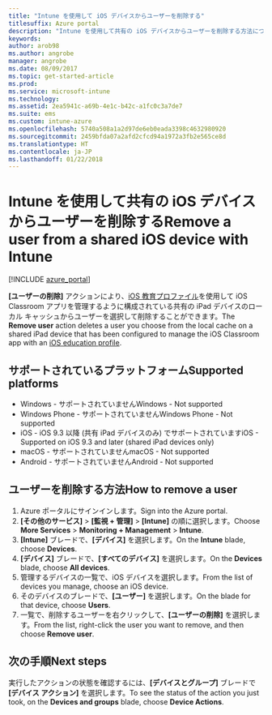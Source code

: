 ```yaml
---
title: "Intune を使用して iOS デバイスからユーザーを削除する"
titlesuffix: Azure portal
description: "Intune を使用して共有の iOS デバイスからユーザーを削除する方法について説明します。"
keywords: 
author: arob98
ms.author: angrobe
manager: angrobe
ms.date: 08/09/2017
ms.topic: get-started-article
ms.prod: 
ms.service: microsoft-intune
ms.technology: 
ms.assetid: 2ea5941c-a69b-4e1c-b42c-a1fc0c3a7de7
ms.suite: ems
ms.custom: intune-azure
ms.openlocfilehash: 5740a508a1a2d97de6eb0eada3398c4632980920
ms.sourcegitcommit: 2459bfda07a2afd2cfcd94a1972a3fb2e565ce8d
ms.translationtype: HT
ms.contentlocale: ja-JP
ms.lasthandoff: 01/22/2018
---
```

# <a name="remove-a-user-from-a-shared-ios-device-with-intune"></a><span data-ttu-id="c2cbf-103">Intune を使用して共有の iOS デバイスからユーザーを削除する</span><span class="sxs-lookup"><span data-stu-id="c2cbf-103">Remove a user from a shared iOS device with Intune</span></span>


[!INCLUDE [azure_portal](./includes/azure_portal.md)]

<span data-ttu-id="c2cbf-104">**[ユーザーの削除]** アクションにより、[iOS 教育プロファイル](education-settings-configure-ios.md)を使用して iOS Classroom アプリを管理するように構成されている共有の iPad デバイスのローカル キャッシュからユーザーを選択して削除することができます。</span><span class="sxs-lookup"><span data-stu-id="c2cbf-104">The **Remove user** action deletes a user you choose from the local cache on a shared iPad device that has been configured to manage the iOS Classroom app with an [iOS education profile](education-settings-configure-ios.md).</span></span> 

## <a name="supported-platforms"></a><span data-ttu-id="c2cbf-105">サポートされているプラットフォーム</span><span class="sxs-lookup"><span data-stu-id="c2cbf-105">Supported platforms</span></span>

- <span data-ttu-id="c2cbf-106">Windows - サポートされていません</span><span class="sxs-lookup"><span data-stu-id="c2cbf-106">Windows - Not supported</span></span>
- <span data-ttu-id="c2cbf-107">Windows Phone - サポートされていません</span><span class="sxs-lookup"><span data-stu-id="c2cbf-107">Windows Phone - Not supported</span></span>
- <span data-ttu-id="c2cbf-108">iOS - iOS 9.3 以降 (共有 iPad デバイスのみ) でサポートされています</span><span class="sxs-lookup"><span data-stu-id="c2cbf-108">iOS - Supported on iOS 9.3 and later (shared iPad devices only)</span></span>
- <span data-ttu-id="c2cbf-109">macOS - サポートされていません</span><span class="sxs-lookup"><span data-stu-id="c2cbf-109">macOS - Not supported</span></span>
- <span data-ttu-id="c2cbf-110">Android - サポートされていません</span><span class="sxs-lookup"><span data-stu-id="c2cbf-110">Android - Not supported</span></span>

## <a name="how-to-remove-a-user"></a><span data-ttu-id="c2cbf-111">ユーザーを削除する方法</span><span class="sxs-lookup"><span data-stu-id="c2cbf-111">How to remove a user</span></span>

1. <span data-ttu-id="c2cbf-112">Azure ポータルにサインインします。</span><span class="sxs-lookup"><span data-stu-id="c2cbf-112">Sign into the Azure portal.</span></span>
2. <span data-ttu-id="c2cbf-113">**[その他のサービス]** > **[監視 + 管理]** > **[Intune]** の順に選択します。</span><span class="sxs-lookup"><span data-stu-id="c2cbf-113">Choose **More Services** > **Monitoring + Management** > **Intune**.</span></span>
3. <span data-ttu-id="c2cbf-114">**[Intune]** ブレードで、**[デバイス]** を選択します。</span><span class="sxs-lookup"><span data-stu-id="c2cbf-114">On the **Intune** blade, choose **Devices**.</span></span>
4. <span data-ttu-id="c2cbf-115">**[デバイス]** ブレードで、**[すべてのデバイス]** を選択します。</span><span class="sxs-lookup"><span data-stu-id="c2cbf-115">On the **Devices** blade, choose **All devices**.</span></span>
5. <span data-ttu-id="c2cbf-116">管理するデバイスの一覧で、iOS デバイスを選択します。</span><span class="sxs-lookup"><span data-stu-id="c2cbf-116">From the list of devices you manage, choose an iOS device.</span></span>
6. <span data-ttu-id="c2cbf-117">そのデバイスのブレードで、**[ユーザー]** を選択します。</span><span class="sxs-lookup"><span data-stu-id="c2cbf-117">On the blade for that device, choose **Users**.</span></span>
7. <span data-ttu-id="c2cbf-118">一覧で、削除するユーザーを右クリックして、**[ユーザーの削除]** を選択します。</span><span class="sxs-lookup"><span data-stu-id="c2cbf-118">From the list, right-click the user you want to remove, and then choose **Remove user**.</span></span>

## <a name="next-steps"></a><span data-ttu-id="c2cbf-119">次の手順</span><span class="sxs-lookup"><span data-stu-id="c2cbf-119">Next steps</span></span>

<span data-ttu-id="c2cbf-120">実行したアクションの状態を確認するには、**[デバイスとグループ]** ブレードで **[デバイス アクション]** を選択します。</span><span class="sxs-lookup"><span data-stu-id="c2cbf-120">To see the status of the action you just took, on the **Devices and groups** blade, choose **Device Actions**.</span></span>
